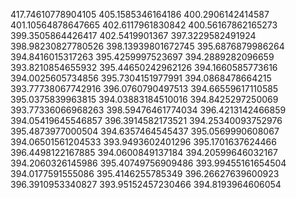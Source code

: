 417.74610778904105
405.1585346164186
400.2906142414587
401.10564878647665
402.6117961830842
400.56167862165273
399.3505864426417
402.5419901367
397.3229582491924
398.98230827780526
398.13939801672745
395.6876879986264
394.8416015317263
395.4259997523697
394.2889282096659
393.8210854655932
395.44650242962126
394.1660585773616
394.0025605734856
395.7304151977991
394.0868478664215
393.77738067742916
396.0760790497513
394.66559617110585
395.0375839963815
394.03883184510016
394.8425297250069
393.77336066968263
398.59476461774034
396.4213142466859
394.05419645546857
396.3914582173521
394.25340093752976
395.4873977000504
394.6357464545437
395.0569990608067
394.06501561204533
393.9493602401296
395.1701637624466
396.4498122167885
394.0600849137184
394.20599646032167
394.2060326145986
395.40749756909486
393.99455161654504
394.0177591555086
395.4146255785349
396.26627639600923
396.3910953340827
393.95152457230466
394.8193964606054